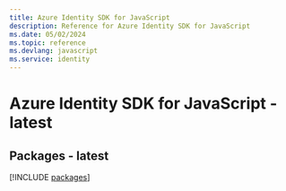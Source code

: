 ```yaml
---
title: Azure Identity SDK for JavaScript
description: Reference for Azure Identity SDK for JavaScript
ms.date: 05/02/2024
ms.topic: reference
ms.devlang: javascript
ms.service: identity
---
```

# Azure Identity SDK for JavaScript - latest
## Packages - latest
[!INCLUDE [packages](identity-index.md)]